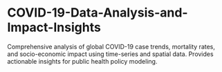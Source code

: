 # COVID-19-Data-Analysis-and-Impact-Insights
Comprehensive analysis of global COVID-19 case trends, mortality rates, and socio-economic impact using time-series and spatial data. Provides actionable insights for public health policy modeling.
